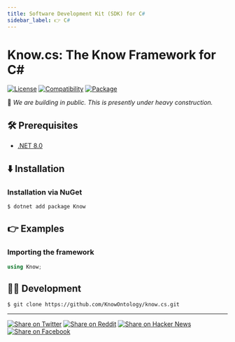 ```yaml
---
title: Software Development Kit (SDK) for C#
sidebar_label: 👉 C#
---
```


# Know.cs: The Know Framework for C#

[![License](https://img.shields.io/badge/license-Public%20Domain-blue.svg)](https://unlicense.org)
[![Compatibility](https://img.shields.io/badge/.net-8.0-blue)](https://aka.ms/get-dotnet-8)
[![Package](https://img.shields.io/badge/nuget-0.0.1-orange)](https://nuget.org/packages/Know)

🚧 _We are building in public. This is presently under heavy construction._

## 🛠️ Prerequisites

- [.NET 8.0](https://aka.ms/get-dotnet-8)

## ⬇️ Installation

### Installation via NuGet

```console
$ dotnet add package Know
```

## 👉 Examples

### Importing the framework

```c#
using Know;
```

## 👨‍💻 Development

```console
$ git clone https://github.com/KnowOntology/know.cs.git
```

---

[![Share on Twitter](https://img.shields.io/badge/share%20on-twitter-03A9F4?logo=twitter)](https://twitter.com/share?url=https://github.com/KnowOntology/know.cs&text=Know.cs:%20The%20Know%20Framework%20for%20C%23)
[![Share on Reddit](https://img.shields.io/badge/share%20on-reddit-red?logo=reddit)](https://reddit.com/submit?url=https://github.com/KnowOntology/know.cs&title=Know.cs:%20The%20Know%20Framework%20for%20C%23)
[![Share on Hacker News](https://img.shields.io/badge/share%20on-hacker%20news-orange?logo=ycombinator)](https://news.ycombinator.com/submitlink?u=https://github.com/KnowOntology/know.cs&t=Know.cs:%20The%20Know%20Framework%20for%20C%23)
[![Share on Facebook](https://img.shields.io/badge/share%20on-facebook-1976D2?logo=facebook)](https://www.facebook.com/sharer/sharer.php?u=https://github.com/KnowOntology/know.cs)
